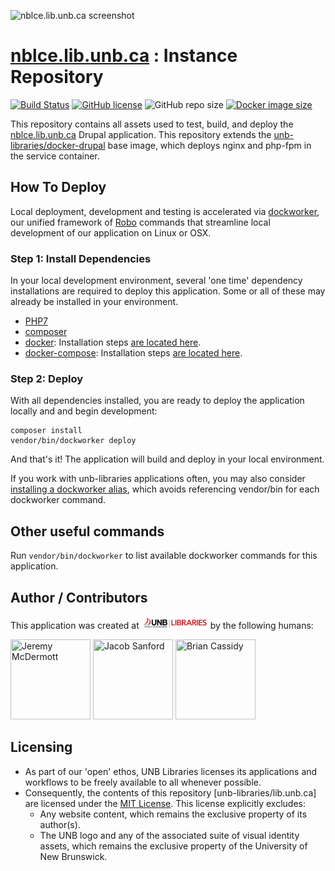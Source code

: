 ![nblce.lib.unb.ca screenshot](https://github.com/unb-libraries/nblce.lib.unb.ca/raw/prod/.dockworker/screenshot.png "nblce.lib.unb.ca screenshot")
# [nblce.lib.unb.ca](https://nblce.lib.unb.ca/) : Instance Repository
[//]: badges
[![Build Status](https://travis-ci.com/unb-libraries/nblce.lib.unb.ca.svg?branch=prod)](https://travis-ci.com/unb-libraries/nblce.lib.unb.ca)
[![GitHub license](https://img.shields.io/github/license/unb-libraries/nblce.lib.unb.ca)](https://github.com/unb-libraries/nblce.lib.unb.ca/blob/prod/LICENSE)
![GitHub repo size](https://img.shields.io/github/repo-size/unb-libraries/lib.unb.ca/nblce.lib.unb.ca?label=lean%20repo%20size)
[![Docker image size](https://img.shields.io/docker/image-size/unblibraries/nblce.lib.unb.ca/prod?label=docker%20image%20size)](https://hub.docker.com/repository/docker/unblibraries/nblce.lib.unb.ca)

[//]: badges

This repository contains all assets used to test, build, and deploy the [nblce.lib.unb.ca](https://nblce.lib.unb.ca) Drupal application. This repository extends the [unb-libraries/docker-drupal](https://github.com/unb-libraries/docker-drupal) base image, which deploys nginx and php-fpm in the service container.

## How To Deploy
Local deployment, development and testing is accelerated via [dockworker](https://github.com/unb-libraries/dockworker), our unified framework of [Robo](https://robo.li/) commands that streamline local development of our application on Linux or OSX.

### Step 1: Install Dependencies
In your local development environment, several 'one time' dependency installations are required to deploy this application. Some or all of these may already be installed in your environment.

* [PHP7](https://php.org/)
* [composer](https://getcomposer.org/)
* [docker](https://www.docker.com): Installation steps [are located here](https://docs.docker.com/install/).
* [docker-compose](https://docs.docker.com/compose/): Installation steps [are located here](https://docs.docker.com/compose/install/).

### Step 2: Deploy
With all dependencies installed, you are ready to deploy the application locally and and begin development:

```
composer install
vendor/bin/dockworker deploy
```

And that's it! The application will build and deploy in your local environment.

If you work with unb-libraries applications often, you may also consider [installing a dockworker alias](https://gist.github.com/JacobSanford/1448fece856be371060d0f16ccb1b194), which avoids referencing vendor/bin for each dockworker command.

## Other useful commands
Run ```vendor/bin/dockworker``` to list available dockworker commands for this application.

## Author / Contributors
This application was created at [![UNB Libraries](https://github.com/unb-libraries/assets/raw/master/unblibbadge.png "UNB Libraries")](https://lib.unb.ca/) by the following humans:

[//]: contributors

<a href="https://github.com/jtmcd75"><img src="https://avatars.githubusercontent.com/u/10372283?v=3" title="Jeremy McDermott" width="128" height="128"></a>
<a href="https://github.com/JacobSanford"><img src="https://avatars.githubusercontent.com/u/244894?v=3" title="Jacob Sanford" width="128" height="128"></a>
<a href="https://github.com/bricas"><img src="https://avatars.githubusercontent.com/u/18400?v=3" title="Brian Cassidy" width="128" height="128"></a>

[//]: contributors

## Licensing
- As part of our 'open' ethos, UNB Libraries licenses its applications and workflows to be freely available to all whenever possible.
- Consequently, the contents of this repository [unb-libraries/lib.unb.ca] are licensed under the [MIT License](http://opensource.org/licenses/mit-license.html). This license explicitly excludes:
   - Any website content, which remains the exclusive property of its author(s).
   - The UNB logo and any of the associated suite of visual identity assets, which remains the exclusive property of the University of New Brunswick.
